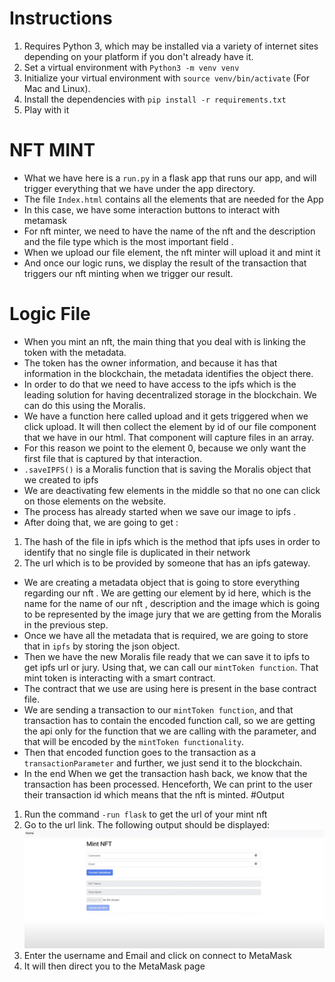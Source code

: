 # Instructions

1. Requires Python 3, which may be installed via a variety of internet sites depending on your platform if you don't already have it.
2. Set a virtual environment with `Python3 -m venv venv`
3. Initialize your virtual environment with `source venv/bin/activate` (For Mac and Linux).
4. Install the dependencies with `pip install -r requirements.txt`
5. Play with it

# NFT MINT

- What we have here is a `run.py` in a flask app that runs our app, and will trigger everything that we have under the app directory.
- The file `Index.html` contains all the elements that are needed for the App
- In this case, we have some interaction buttons to interact with metamask
- For nft minter, we need to have the name of the nft and the description and the file type which is the most important field .
- When we upload our file element, the nft minter will upload it and mint it
- And once our logic runs, we display the result of the transaction that triggers our nft minting when we trigger our result.

# Logic File

- When you mint an nft, the main thing that you deal with is linking the token with the metadata.
- The token has the owner information, and because it has that information in the blockchain, the metadata identifies the object there.
- In order to do that we need to have access to the ipfs which is the leading solution for having decentralized storage in the blockchain. We can do this using the Moralis.
- We have a function here called upload and it gets triggered when we click upload. It will then collect the element by id of our file component that we have in our html. That component will capture files in an array.
- For this reason we point to the element 0, because we only want the first file that is captured by that interaction.
- `.saveIPFS()` is a Moralis function that is saving the Moralis object that we created to ipfs
- We are deactivating few elements in the middle so that no one can click on those elements on the website.
- The process has already started when we save our image to ipfs .
- After doing that, we are going to get :

1.  The hash of the file in ipfs which is the method that ipfs uses in order to identify that no single file is duplicated in their network
2.  The url which is to be provided by someone that has an ipfs gateway.

- We are creating a metadata object that is going to store everything regarding our nft . We are getting our element by id here, which is the name for the name of our nft , description and the image which is going to be represented by the image jury that we are getting from the Moralis in the previous step.
- Once we have all the metadata that is required, we are going to store that in `ipfs` by storing the json object.
- Then we have the new Moralis file ready that we can save it to ipfs to get ipfs url or jury. Using that, we can call our `mintToken function`. That mint token is interacting with a smart contract.
- The contract that we use are using here is present in the base contract file.
- We are sending a transaction to our `mintToken function`, and that transaction has to contain the encoded function call, so we are getting the api only for the function that we are calling with the parameter, and that will be encoded by the `mintToken functionality`.
- Then that encoded function goes to the transaction as a `transactionParameter` and further, we just send it to the blockchain.
- In the end When we get the transaction hash back, we know that the transaction has been processed. Henceforth, We can print to the user their transaction id which means that the nft is minted.
  #Output

1. Run the command `-run flask` to get the url of your mint nft
2. Go to the url link. The following output should be displayed:
   ![image](https://github.com/Shreyav2000/CS_5900_03_HW_4_MINT_NFT/blob/1591bee0368ee70d290fc603f02bcfb62a908ad3/Downloads/19_MINTNFT-master/Output.png)
3. Enter the username and Email and click on connect to MetaMask
4. It will then direct you to the MetaMask page
